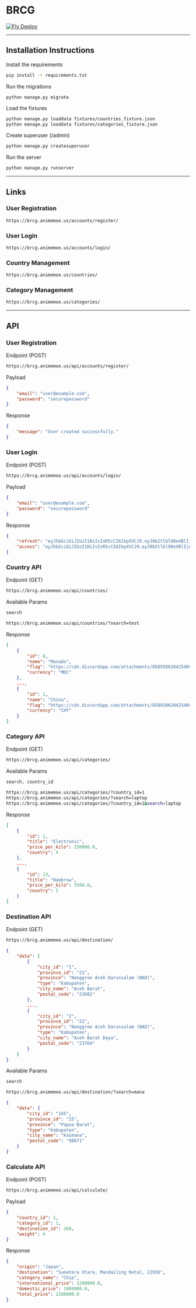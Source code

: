 # BRCG

[![Fly Deploy](https://github.com/animemoeus/supreme-carnival/actions/workflows/fly.yml/badge.svg)](https://github.com/animemoeus/supreme-carnival/actions/workflows/fly.yml)

---

## Installation Instructions

Install the requirements

```bash
pip install -r requirements.txt
```

Run the migrations

```
python manage.py migrate
```

Load the fixtures

```bash
python manage.py loaddata fixtures/countries_fixture.json
python manage.py loaddata fixtures/categories_fixture.json
```

Create superuser (/admin)

```bash
python manage.py createsuperuser
```

Run the server

```bash
python manage.py runserver
```

---

## Links

### User Registration

```bash
https://brcg.animemoe.us/accounts/register/
```

### User Login

```bash
https://brcg.animemoe.us/accounts/login/
```

### Country Management

```bash
https://brcg.animemoe.us/countries/
```

### Category Management

```bash
https://brcg.animemoe.us/categories/
```

---

## API 

### User Registration

Endpoint (POST)

```bash
https://brcg.animemoe.us/api/accounts/register/
```

Payload

```json
{
    "email": "user@example.com",
    "password": "securepassword"
}
```

Response

```json
{
    "message": "User created successfully."
}
```

### User Login

Endpoint (POST)

```bash
https://brcg.animemoe.us/api/accounts/login/
```

Payload

```json
{
    "email": "user@example.com",
    "password": "securepassword"
}
```

Response

```json
{
    "refresh": "eyJhbGciOiJIUzI1NiIsInR5cCI6IkpXVCJ9.eyJ0b2tlbl90eXBlIjoicmVmcmVzaCIsImV4cCI6MTcwMjU2NTU2MCwiaWF0IjoxNzAyNDc5MTYwLCJqdGkiOiJjYjQxMzU3ZTNiOTk0YzlkOTNkMmRiMjgzYzE5NDhjZSIsInVzZXJfaWQiOjR9.A4iQ5ZWrYNMgWfLpj5g6hUo2exh3T8pPtUGldhAtT8k",
    "access": "eyJhbGciOiJIUzI1NiIsInR5cCI6IkpXVCJ9.eyJ0b2tlbl90eXBlIjoiYWNjZXNzIiwiZXhwIjoxNzAyNDc5NDYwLCJpYXQiOjE3MDI0NzkxNjAsImp0aSI6IjVkMzE5ZmNiOGU0NzQxYjg4YTI2YjRhNjYyZjM4ODY5IiwidXNlcl9pZCI6NH0.8BCTGPVuvQnWLo3e3KuaVuo3QYtv7rCKHXGP011FPcI"
}
```

### Country API

Endpoint (GET)

```bash
https://brcg.animemoe.us/api/countries/
```

Available Params

```bash
search
```

```bash
https://brcg.animemoe.us/api/countries/?search=test
```

Response

```json
[
    {
        "id": 8,
        "name": "Manado",
        "flag": "https://cdn.discordapp.com/attachments/858938620425404426/1184047780155641906/China.svg",
        "currency": "MDC"
    },
    ...,
    {
        "id": 1,
        "name": "China",
        "flag": "https://cdn.discordapp.com/attachments/858938620425404426/1184047780155641906/China.svg",
        "currency": "CHY"
    }
]
```

### Category  API

Endpoint (GET)

```bash
https://brcg.animemoe.us/api/categories/
```

Available Params

```bash
search, country_id
```

```bash
https://brcg.animemoe.us/api/categories/?country_id=1
https://brcg.animemoe.us/api/categories/?search=laptop
https://brcg.animemoe.us/api/categories/?country_id=1&search=laptop
```

Response

```json
[
    {
        "id": 1,
        "title": "Electronic",
        "price_per_kilo": 250000.0,
        "country": 4
    },
    ...,
    {
        "id": 13,
        "title": "Hambrow",
        "price_per_kilo": 5566.0,
        "country": 1
    }
]
```

### Destination API

Endpoint (GET)

```bash
https://brcg.animemoe.us/api/destination/
```

```json
{
    "data": [
        {
            "city_id": "1",
            "province_id": "21",
            "province": "Nanggroe Aceh Darussalam (NAD)",
            "type": "Kabupaten",
            "city_name": "Aceh Barat",
            "postal_code": "23681"
        },
        ...,
        {
            "city_id": "2",
            "province_id": "21",
            "province": "Nanggroe Aceh Darussalam (NAD)",
            "type": "Kabupaten",
            "city_name": "Aceh Barat Daya",
            "postal_code": "23764"
        }
    ]
}
```

Available Params

```bash
search
```

```bash
https://brcg.animemoe.us/api/destination/?search=mana
```

```json
{
    "data": {
        "city_id": "165",
        "province_id": "25",
        "province": "Papua Barat",
        "type": "Kabupaten",
        "city_name": "Kaimana",
        "postal_code": "98671"
    }
}
```

### Calculate API

Endpoint (POST)

```bash
https://brcg.animemoe.us/api/calculate/
```

Payload

```json
{
    "country_id": 1,
    "category_id": 1,
    "destination_id": 268,
    "weight": 4
}
```

Response

```json
{
    "origin": "Japan",
    "destination": "Sumatera Utara, Mandailing Natal, 22916",
    "category_name": "Chip",
    "international_price": 1200000.0,
    "domestic_price": 1080000.0,
    "total_price": 2280000.0
}
```
